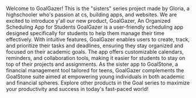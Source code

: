 Welcome to GoalGazer! This is the "sisters" series project made by Gloria, a highschooler who's passion at cs, building apps, and websites.
We are excited to introduce y'all our new product, GoalGazer, An Organized Scheduling App for Students
GoalGazer is a user-friendly scheduling app designed specifically for students to help them manage their time effectively.
With intuitive features, GoalGazer enables users to create, track, and prioritize their tasks and deadlines, ensuring they stay organized and focused on their academic goals. 
The app offers customizable calendars, reminders, and collaboration tools, making it easier for students to stay on top of their projects and assignments.
As the sister app to GoalStone, a financial management tool tailored for teens, GoalGazer complements the GoalStone suite aimed at empowering young individuals in both academic and financial spheres. 
Explore other products in the Goal series to maximize your productivity and success in today's fast-paced world!
